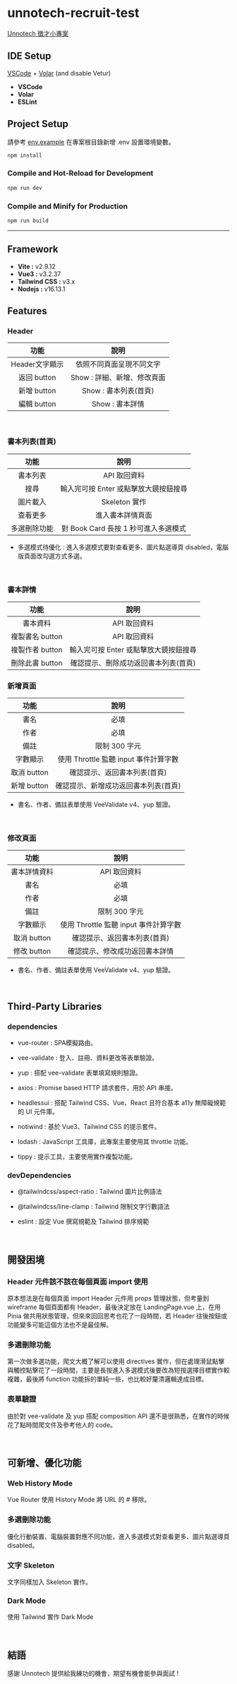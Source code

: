 # unnotech-recruit-test

[Unnotech 徵才小專案](https://tingminitime.github.io/unnotech-recruit-test/)

## IDE Setup

[VSCode](https://code.visualstudio.com/) + [Volar](https://marketplace.visualstudio.com/items?itemName=Vue.volar) (and disable Vetur)

- **VSCode**
- **Volar**
- **ESLint**

## Project Setup
請參考 [env.example](https://github.com/tingminitime/unnotech-recruit-test/blob/main/env.example) 在專案根目錄新增 .env 設置環境變數。

```sh
npm install
```

### Compile and Hot-Reload for Development

```sh
npm run dev
```

### Compile and Minify for Production

```sh
npm run build
```

---

## Framework
- **Vite :** v2.9.12
- **Vue3 :** v3.2.37
- **Tailwind CSS :** v3.x
- **Nodejs :** v16.13.1

## Features
### Header
| 功能 | 說明 |
|:----:|:----------:|
| Header文字顯示 | 依照不同頁面呈現不同文字 |
| 返回 button | Show : 詳細、新增、修改頁面 |
| 新增 button | Show : 書本列表(首頁) |
| 編輯 button | Show : 書本詳情 |

<br>

### 書本列表(首頁)
| 功能 | 說明 |
|:----:|:----------:|
| 書本列表 | API 取回資料 |
| 搜尋 | 輸入完可按 Enter 或點擊放大鏡按鈕搜尋 |
| 圖片載入 | Skeleton 實作 |
| 查看更多 | 進入書本詳情頁面 |
| 多選刪除功能 | 對 Book Card 長按 1 秒可進入多選模式 |

* 多選模式待優化 : 進入多選模式要對查看更多、圖片點選導頁 disabled，電腦版頁面改勾選方式多選。
<br>

### 書本詳情
| 功能 | 說明 |
|:----:|:----------:|
| 書本資料 | API 取回資料 |
| 複製書名 button | API 取回資料 |
| 複製作者 button | 輸入完可按 Enter 或點擊放大鏡按鈕搜尋 |
| 刪除此書 button | 確認提示、刪除成功返回書本列表(首頁) |

### 新增頁面
| 功能 | 說明 |
|:----:|:----------:|
| 書名 | 必填 |
| 作者 | 必填 |
| 備註 | 限制 300 字元 |
| 字數顯示 | 使用 Throttle 監聽 input 事件計算字數 |
| 取消 button | 確認提示、返回書本列表(首頁) |
| 新增 button | 確認提示、新增成功返回書本列表(首頁) |

* 書名、作者、備註表單使用 VeeValidate v4、yup 驗證。
<br>

### 修改頁面
| 功能 | 說明 |
|:----:|:----------:|
| 書本詳情資料 | API 取回資料 |
| 書名 | 必填 |
| 作者 | 必填 |
| 備註 | 限制 300 字元 |
| 字數顯示 | 使用 Throttle 監聽 input 事件計算字數 |
| 取消 button | 確認提示、返回書本列表(首頁) |
| 修改 button | 確認提示、修改成功返回書本詳情 |

* 書名、作者、備註表單使用 VeeValidate v4、yup 驗證。
<br>

## Third-Party Libraries
### dependencies
- vue-router :
  SPA模擬路由。

- vee-validate : 
  登入、註冊、資料更改等表單驗證。

- yup : 
  搭配 vee-validate 表單填寫規則驗證。

- axios : 
  Promise based HTTP 請求套件，用於 API 串接。

- headlessui : 
  搭配 Tailwind CSS、Vue、React 且符合基本 a11y 無障礙規範的 UI 元件庫。

- notiwind :
  基於 Vue3、Tailwind CSS 的提示套件。

- lodash :
  JavaScript 工具庫，此專案主要使用其 throttle 功能。

- tippy :
  提示工具，主要使用實作複製功能。

### devDependencies
- @tailwindcss/aspect-ratio :
  Tailwind 圖片比例語法

- @tailwindcss/line-clamp :
  Tailwind 限制文字行數語法

- eslint :
  設定 Vue 撰寫規範及 Tailwind 排序規範

<br>

## 開發困境
### Header 元件該不該在每個頁面 import 使用
原本想法是在每個頁面 import Header 元件用 props 管理狀態，但考量到 wireframe 每個頁面都有 Header，最後決定放在 LandingPage.vue 上，在用 Pinia 做共用狀態管理，但來來回回思考也花了一段時間，若 Header 往後按鈕或功能變多可能這個方法也不是最佳解。

### 多選刪除功能
第一次做多選功能，爬文大概了解可以使用 directives 實作，但在處理滑鼠點擊與觸控點擊花了一段時間，主要是長按進入多選模式後要改為短按選擇目標實作較複雜，最後將 function 功能拆的單純一些，也比較好釐清邏輯達成目標。

### 表單驗證
由於對 vee-validate 及 yup 搭配 composition API 還不是很熟悉，在實作的時候花了點時間爬文件及參考他人的 code。

<br>

## 可新增、優化功能
### Web History Mode
Vue Router 使用 History Mode 將 URL 的 # 移除。

### 多選刪除功能
優化行動裝置、電腦裝置對應不同功能，進入多選模式對查看更多、圖片點選導頁 disabled。

### 文字 Skeleton
文字同樣加入 Skeleton 實作。

### Dark Mode
使用 Tailwind 實作 Dark Mode

<br>

## 結語
感謝 Unnotech 提供給我練功的機會，期望有機會能參與面試 !

<br>

